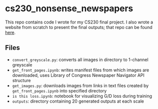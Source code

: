 # cs230_nonsense_newspapers
This repo contains code I wrote for my CS230 final project. I also wrote a website from scratch to present the final outputs; that repo can be found [here](https://github.com/mirandali707/nonsense_newspapers).

## Files
* `convert_greyscale.py`: converts all images in directory to 1-channel greyscale
* `get_front_pages.ipynb`: writes manifest files from which images are downloaded, uses Library of Congress Newspaper Navigator API structure
* `get_images.py`: downloads images from links in text files created by `get_front_pages.ipynb` into specified directory
* `is this loss.ipynb`: notebook for visualizing G/D loss during training
* `outputs`: directory containing 20 generated outputs at each scale
